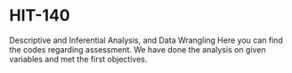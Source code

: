 # HIT-140
Descriptive and Inferential Analysis, and Data Wrangling
Here you can find the codes regarding assessment. We have done the analysis on given variables and met the first objectives.
